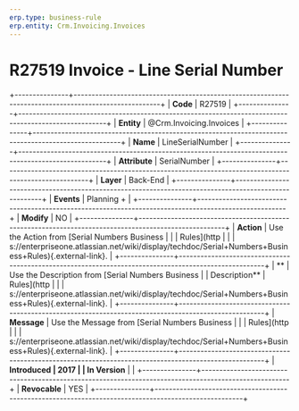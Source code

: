 ```yaml
---
erp.type: business-rule
erp.entity: Crm.Invoicing.Invoices
---
```


# R27519 Invoice - Line Serial Number
+---------------+------------------------------------------------------------------------------------------------------+
| **Code**      | R27519                                                                                               |
+---------------+------------------------------------------------------------------------------------------------------+
| **Entity**    | @Crm.Invoicing.Invoices                                                                                              |
+---------------+------------------------------------------------------------------------------------------------------+
| **Name**      | LineSerialNumber                                                                                     |
+---------------+------------------------------------------------------------------------------------------------------+
| **Attribute** | SerialNumber                                                                                         |
+---------------+------------------------------------------------------------------------------------------------------+
| **Layer**     | Back-End                                                                                             |
+---------------+------------------------------------------------------------------------------------------------------+
| **Events**    | Planning +                                                                                           |
+---------------+------------------------------------------------------------------------------------------------------+
| **Modify**    | NO                                                                                                   |
+---------------+------------------------------------------------------------------------------------------------------+
| **Action**    | Use the Action from [Serial Numbers Business                                                         |
|               | Rules](http                                                                                          |
|               | s://enterpriseone.atlassian.net/wiki/display/techdoc/Serial+Numbers+Business+Rules){.external-link}. |
+---------------+------------------------------------------------------------------------------------------------------+
| **            | Use the Description from [Serial Numbers Business                                                    |
| Description** | Rules](http                                                                                          |
|               | s://enterpriseone.atlassian.net/wiki/display/techdoc/Serial+Numbers+Business+Rules){.external-link}. |
+---------------+------------------------------------------------------------------------------------------------------+
| **Message**   | Use the Message from [Serial Numbers Business                                                        |
|               | Rules](http                                                                                          |
|               | s://enterpriseone.atlassian.net/wiki/display/techdoc/Serial+Numbers+Business+Rules){.external-link}. |
+---------------+------------------------------------------------------------------------------------------------------+
| **Introduced  | 2017                                                                                                 |
| In Version**  |                                                                                                      |
+---------------+------------------------------------------------------------------------------------------------------+
| **Revocable** | YES                                                                                                  |
+---------------+------------------------------------------------------------------------------------------------------+

  

  

  
